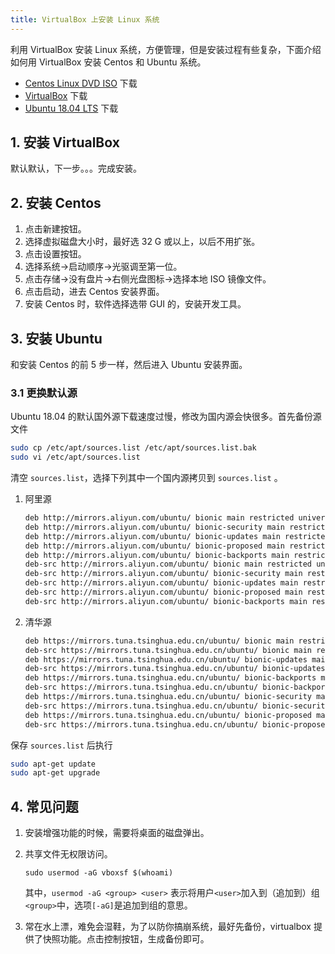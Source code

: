 ```yaml
---
title: VirtualBox 上安装 Linux 系统
---
```


利用 VirtualBox 安装 Linux 系统，方便管理，但是安装过程有些复杂，下面介绍如何用 VirtualBox 安装 Centos 和 Ubuntu 系统。

- [Centos Linux DVD ISO](https://www.centos.org/download/) 下载
- [VirtualBox](https://www.virtualbox.org/wiki/Downloads) 下载
- [Ubuntu 18.04 LTS](https://ubuntu.com/download/desktop) 下载

## 1. 安装 VirtualBox

默认默认，下一步。。。完成安装。

## 2. 安装 Centos

1. 点击新建按钮。
2. 选择虚拟磁盘大小时，最好选 32 G 或以上，以后不用扩张。
3. 点击设置按钮。
4. 选择系统→启动顺序→光驱调至第一位。
5. 点击存储→没有盘片→右侧光盘图标→选择本地 ISO 镜像文件。
6. 点击启动，进去 Centos 安装界面。
7. 安装 Centos 时，软件选择选带 GUI 的，安装开发工具。

## 3. 安装 Ubuntu

和安装 Centos 的前 5 步一样，然后进入 Ubuntu 安装界面。

### 3.1 更换默认源

Ubuntu 18.04 的默认国外源下载速度过慢，修改为国内源会快很多。首先备份源文件

```bash
sudo cp /etc/apt/sources.list /etc/apt/sources.list.bak
sudo vi /etc/apt/sources.list
```

清空 `sources.list`，选择下列其中一个国内源拷贝到 `sources.list` 。

1. 阿里源

   ```bash
   deb http://mirrors.aliyun.com/ubuntu/ bionic main restricted universe multiverse
   deb http://mirrors.aliyun.com/ubuntu/ bionic-security main restricted universe multiverse
   deb http://mirrors.aliyun.com/ubuntu/ bionic-updates main restricted universe multiverse
   deb http://mirrors.aliyun.com/ubuntu/ bionic-proposed main restricted universe multiverse
   deb http://mirrors.aliyun.com/ubuntu/ bionic-backports main restricted universe multiverse
   deb-src http://mirrors.aliyun.com/ubuntu/ bionic main restricted universe multiverse
   deb-src http://mirrors.aliyun.com/ubuntu/ bionic-security main restricted universe multiverse
   deb-src http://mirrors.aliyun.com/ubuntu/ bionic-updates main restricted universe multiverse
   deb-src http://mirrors.aliyun.com/ubuntu/ bionic-proposed main restricted universe multiverse
   deb-src http://mirrors.aliyun.com/ubuntu/ bionic-backports main restricted universe multiverse
   ```

2. 清华源

   ```bash
   deb https://mirrors.tuna.tsinghua.edu.cn/ubuntu/ bionic main restricted universe multiverse
   deb-src https://mirrors.tuna.tsinghua.edu.cn/ubuntu/ bionic main restricted universe multiverse
   deb https://mirrors.tuna.tsinghua.edu.cn/ubuntu/ bionic-updates main restricted universe multiverse
   deb-src https://mirrors.tuna.tsinghua.edu.cn/ubuntu/ bionic-updates main restricted universe multiverse
   deb https://mirrors.tuna.tsinghua.edu.cn/ubuntu/ bionic-backports main restricted universe multiverse
   deb-src https://mirrors.tuna.tsinghua.edu.cn/ubuntu/ bionic-backports main restricted universe multiverse
   deb https://mirrors.tuna.tsinghua.edu.cn/ubuntu/ bionic-security main restricted universe multiverse
   deb-src https://mirrors.tuna.tsinghua.edu.cn/ubuntu/ bionic-security main restricted universe multiverse
   deb https://mirrors.tuna.tsinghua.edu.cn/ubuntu/ bionic-proposed main restricted universe multiverse
   deb-src https://mirrors.tuna.tsinghua.edu.cn/ubuntu/ bionic-proposed main restricted universe multiverse
   ```

保存 `sources.list` 后执行

```bash
sudo apt-get update
sudo apt-get upgrade
```

## 4. 常见问题

1. 安装增强功能的时候，需要将桌面的磁盘弹出。

2. 共享文件无权限访问。

   `sudo usermod -aG vboxsf $(whoami)`

   其中，`usermod -aG <group> <user>` 表示将用户`<user>`加入到（追加到）组`<group>`中，选项`[-aG]`是追加到组的意思。

3. 常在水上漂，难免会湿鞋，为了以防你搞崩系统，最好先备份，virtualbox 提供了快照功能。点击控制按钮，生成备份即可。